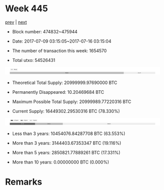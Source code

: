 # Week 445

[prev](week0444.md) | [next](week0446.md)

- Block number: 474832~475944

- Date: 2017-07-09 03:15:05~2017-07-16 03:15:04

- The number of transaction this week: 1654570

- Total utxo: 54526431

![](../images/mined_week0445.png)

- Theoretical Total Supply: 20999999.97690000 BTC

- Permanently Disappeared: 10.20469684 BTC

- Maximum Possible Total Supply: 20999989.77220316 BTC

- Current Supply: 16449302.29530316 BTC (78.330%)

![](../images/year_week0445.png)


- Less than 3 years: 10454076.84287708 BTC (63.553%)

- More than 3 years: 3144403.67353347 BTC (19.116%)

- More than 5 years: 2850821.77889261 BTC (17.331%)

- More than 10 years: 0.00000000 BTC (0.000%)

# Remarks

